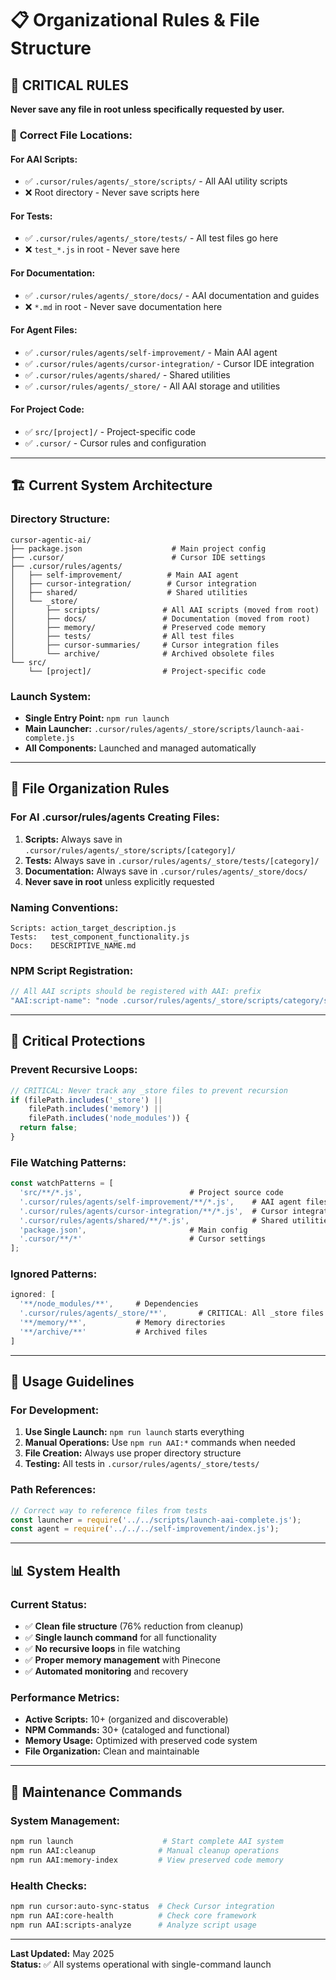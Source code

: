 # 📋 Organizational Rules & File Structure

## 🚨 **CRITICAL RULES**

**Never save any file in root unless specifically requested by user.**

### 📁 **Correct File Locations:**

#### **For AAI Scripts:**
- ✅ `.cursor/rules/agents/_store/scripts/` - All AAI utility scripts
- ❌ Root directory - Never save scripts here

#### **For Tests:**
- ✅ `.cursor/rules/agents/_store/tests/` - All test files go here
- ❌ `test_*.js` in root - Never save here

#### **For Documentation:**
- ✅ `.cursor/rules/agents/_store/docs/` - AAI documentation and guides
- ❌ `*.md` in root - Never save documentation here

#### **For Agent Files:**
- ✅ `.cursor/rules/agents/self-improvement/` - Main AAI agent
- ✅ `.cursor/rules/agents/cursor-integration/` - Cursor IDE integration
- ✅ `.cursor/rules/agents/shared/` - Shared utilities
- ✅ `.cursor/rules/agents/_store/` - All AAI storage and utilities

#### **For Project Code:**
- ✅ `src/[project]/` - Project-specific code
- ✅ `.cursor/` - Cursor rules and configuration

---

## 🏗️ **Current System Architecture**

### **Directory Structure:**
```
cursor-agentic-ai/
├── package.json                    # Main project config
├── .cursor/                        # Cursor IDE settings
├── .cursor/rules/agents/
│   ├── self-improvement/          # Main AAI agent
│   ├── cursor-integration/        # Cursor integration
│   ├── shared/                    # Shared utilities
│   └── _store/
│       ├── scripts/              # All AAI scripts (moved from root)
│       ├── docs/                 # Documentation (moved from root)
│       ├── memory/               # Preserved code memory
│       ├── tests/                # All test files
│       ├── cursor-summaries/     # Cursor integration files
│       └── archive/              # Archived obsolete files
└── src/
    └── [project]/                # Project-specific code
```

### **Launch System:**
- **Single Entry Point:** `npm run launch`
- **Main Launcher:** `.cursor/rules/agents/_store/scripts/launch-aai-complete.js`
- **All Components:** Launched and managed automatically

---

## 🔧 **File Organization Rules**

### **For AI .cursor/rules/agents Creating Files:**

1. **Scripts:** Always save in `.cursor/rules/agents/_store/scripts/[category]/`
2. **Tests:** Always save in `.cursor/rules/agents/_store/tests/[category]/`
3. **Documentation:** Always save in `.cursor/rules/agents/_store/docs/`
4. **Never save in root** unless explicitly requested

### **Naming Conventions:**
```
Scripts: action_target_description.js
Tests:   test_component_functionality.js
Docs:    DESCRIPTIVE_NAME.md
```

### **NPM Script Registration:**
```javascript
// All AAI scripts should be registered with AAI: prefix
"AAI:script-name": "node .cursor/rules/agents/_store/scripts/category/script-name.js"
```

---

## 🚨 **Critical Protections**

### **Prevent Recursive Loops:**
```javascript
// CRITICAL: Never track any _store files to prevent recursion
if (filePath.includes('_store') || 
    filePath.includes('memory') ||
    filePath.includes('node_modules')) {
  return false;
}
```

### **File Watching Patterns:**
```javascript
const watchPatterns = [
  'src/**/*.js',                        # Project source code
  '.cursor/rules/agents/self-improvement/**/*.js',    # AAI agent files
  '.cursor/rules/agents/cursor-integration/**/*.js',  # Cursor integration
  '.cursor/rules/agents/shared/**/*.js',              # Shared utilities
  'package.json',                       # Main config
  '.cursor/**/*'                        # Cursor settings
];
```

### **Ignored Patterns:**
```javascript
ignored: [
  '**/node_modules/**',     # Dependencies
  '.cursor/rules/agents/_store/**',       # CRITICAL: All _store files
  '**/memory/**',           # Memory directories
  '**/archive/**'           # Archived files
]
```

---

## 🎯 **Usage Guidelines**

### **For Development:**

1. **Use Single Launch:** `npm run launch` starts everything
2. **Manual Operations:** Use `npm run AAI:*` commands when needed
3. **File Creation:** Always use proper directory structure
4. **Testing:** All tests in `.cursor/rules/agents/_store/tests/`

### **Path References:**
```javascript
// Correct way to reference files from tests
const launcher = require('../../scripts/launch-aai-complete.js');
const agent = require('../../../self-improvement/index.js');
```

---

## 📊 **System Health**

### **Current Status:**
- ✅ **Clean file structure** (76% reduction from cleanup)
- ✅ **Single launch command** for all functionality
- ✅ **No recursive loops** in file watching
- ✅ **Proper memory management** with Pinecone
- ✅ **Automated monitoring** and recovery

### **Performance Metrics:**
- **Active Scripts:** 10+ (organized and discoverable)
- **NPM Commands:** 30+ (cataloged and functional)
- **Memory Usage:** Optimized with preserved code system
- **File Organization:** Clean and maintainable

---

## 🔄 **Maintenance Commands**

### **System Management:**
```bash
npm run launch                    # Start complete AAI system
npm run AAI:cleanup              # Manual cleanup operations
npm run AAI:memory-index         # View preserved code memory
```

### **Health Checks:**
```bash
npm run cursor:auto-sync-status  # Check Cursor integration
npm run AAI:core-health          # Check core framework
npm run AAI:scripts-analyze      # Analyze script usage
```

---

**Last Updated:** May 2025  
**Status:** ✅ All systems operational with single-command launch 